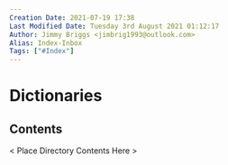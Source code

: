 ```yaml
---
Creation Date: 2021-07-19 17:38
Last Modified Date: Tuesday 3rd August 2021 01:12:17
Author: Jimmy Briggs <jimbrig1993@outlook.com>
Alias: Index-Inbox
Tags: ["#Index"]
---
```


# Dictionaries

## Contents

< Place Directory Contents Here >






